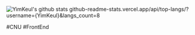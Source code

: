 

<!--
**YimKeul/YimKeul** is a ✨ _special_ ✨ repository because its `README.md` (this file) appears on your GitHub profile.

Here are some ideas to get you started:

- 🔭 I’m currently working on ...
- 🌱 I’m currently learning ...
- 👯 I’m looking to collaborate on ...
- 🤔 I’m looking for help with ...
- 💬 Ask me about ...
- 📫 How to reach me: ...
- 😄 Pronouns: ...
- ⚡ Fun fact: ...
-->
![YimKeul's github stats](https://github-readme-stats.vercel.app/api?username=YimKeul)
github-readme-stats.vercel.app/api/top-langs/?username={YimKeul}&langs_count=8


#CNU #FrontEnd
